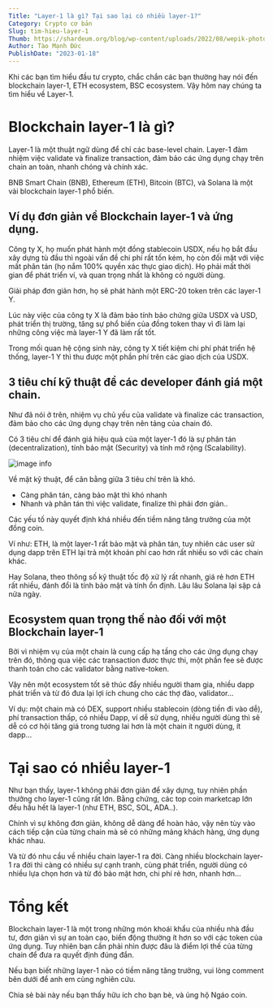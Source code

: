 ```yaml
---
Title: "Layer-1 là gì? Tại sao lại có nhiều layer-1?"
Category: Crypto cơ bản
Slug: tim-hieu-layer-1
Thumb: https://shardeum.org/blog/wp-content/uploads/2022/08/wepik-photo-mode-2022910-165832-1-1024x614.jpg
Author: Tào Mạnh Đức
PublishDate: "2023-01-18"
---
```

Khi các bạn tìm hiểu đầu tư crypto, chắc chắn các bạn thường hay nói đến blockchain layer-1, ETH ecosystem, BSC ecosystem. Vậy hôm nay chúng ta tìm hiểu về Layer-1.

# Blockchain layer-1 là gì?

Layer-1 là một thuật ngữ dùng để chỉ các base-level chain. Layer-1 đảm nhiệm việc validate và finalize transaction, đảm bảo các ứng dụng chạy trên chain an toàn, nhanh chóng và chính xác.

BNB Smart Chain (BNB), Ethereum (ETH), Bitcoin (BTC), và Solana là một vài blockchain layer-1 phổ biến.

## Ví dụ đơn giản về Blockchain layer-1 và ứng dụng.

Công ty X, họ muốn phát hành một đồng stablecoin USDX, nếu họ bắt đầu xây dựng tù đầu thì ngoài vấn đề chi phí rất tốn kém, họ còn đối mặt với việc mất phân tán (họ nắm 100% quyền xác thực giao dịch). Họ phải mất thời gian để phát triển ví, và quan trọng nhất là không có người dùng.

Giải pháp đơn giản hơn, họ sẽ phát hành một ERC-20 token trên các layer-1 Y.

Lúc này việc của công ty X là đảm bảo tính bảo chứng giữa USDX và USD, phát triển thị trường, tăng sự phổ biến của đồng token thay vì đi làm lại những công việc mà layer-1 Y đã làm rất tốt.

Trong mối quan hệ cộng sinh này, công ty X tiết kiệm chi phí phát triển hệ thống, layer-1 Y thì thu được một phần phí trên các giao dịch của USDX.

## 3 tiêu chí kỹ thuật để các developer đánh giá một chain.

Như đã nói ở trên, nhiệm vụ chủ yếu của validate và finalize các transaction, đảm bảo cho các ứng dụng chạy trên nên tảng của chain đó.

Có 3 tiêu chí để đánh giá hiệu quả của một layer-1 đó là sự phân tán (decentralization), tính bảo mật (Security) và tính mở rộng (Scalability).

![image info](https://i.ibb.co/wK2HRdx/7oh-P4-GDMGPr-Uhz-Fo-Mtjgc-Jmwoxwrn-P7-Ai-BNCdb31-MVVv-CWy-D6capqmq-VXio-Md5-Sq-F3-Zhb-Nw-Kpk3d-Sd6.jpg)

Về mặt kỹ thuật, để cân bằng giữa 3 tiêu chí trên là khó.
- Càng phân tán, càng bảo mật thì khó nhanh
- Nhanh và phân tán thì việc validate, finalize thì phải đơn giản..

Các yếu tố này quyết định khá nhiều đến tiềm năng tăng trưởng của một đồng coin.

Ví như: ETH, là một layer-1 rất bảo mật và phân tán, tuy nhiên các user sử dụng dapp trên ETH lại trả một khoản phí cao hơn rất nhiều so với các chain khác.

Hay Solana, theo thông số kỹ thuật tốc độ xử lý rất nhanh, giá rẻ hơn ETH rất nhiều, đánh đổi là tính bảo mật và tính ổn định. Lâu lâu Solana lại sập cả nửa ngày.

## Ecosystem quan trọng thế nào đối với một Blockchain layer-1

Bởi vì nhiệm vụ của một chain là cung cấp hạ tầng cho các ứng dụng chạy trên đó, thông qua việc các transaction đươc thực thi, một phần fee sẽ được thanh toán cho các validator bằng native-token.

Vậy nên một ecosystem tốt sẽ thúc đẩy nhiều người tham gia, nhiều dapp phát triển và từ đó đưa lại lợi ích chung cho các thợ đào, validator...

Ví dụ: một chain mà có DEX, support nhiều stablecoin (dòng tiền đi vào dễ), phí transaction thấp, có nhiều Dapp, ví dễ sử dụng, nhiều người dùng thì sẽ dễ có cơ hội tăng giá trong tương lai hơn là một chain ít người dùng, ít dapp...

# Tại sao có nhiều layer-1

Như bạn thấy, layer-1 không phải đơn giản để xây dựng, tuy nhiên phần thưởng cho layer-1 cũng rất lớn. Bằng chứng, các top coin marketcap lớn đều hầu hết là layer-1 (như ETH, BSC, SOL, ADA..).

Chính vì sự không đơn giản, không dễ dàng để hoàn hảo, vậy nên tùy vào cách tiếp cận của từng chain mà sẽ có những mảng khách hàng, ứng dụng khác nhau.

Và từ đó nhu cầu về nhiều chain layer-1 ra đời. Càng nhiều blockchain layer-1 ra đời thì càng có nhiều sự cạnh tranh, cùng phát triển, người dùng có nhiều lựa chọn hơn và từ đó bảo mật hơn, chi phí rẻ hơn, nhanh hơn...

# Tổng kết

Blockchain layer-1 là một trong những món khoái khẩu của nhiều nhà đầu tư, đơn giản vì sự an toàn cao, biến động thường ít hơn so với các token của ứng dụng. Tuy nhiên bạn cần phải nhìn được đâu là điểm lợi thế của từng chain để đưa ra quyết định đúng đắn.

Nếu bạn biết những layer-1 nào có tiềm năng tăng trưởng, vui lòng comment bên dưới để anh em cùng nghiên cứu.

Chia sẻ bài này nếu bạn thấy hữu ích cho bạn bè, và ủng hộ Ngáo coin.